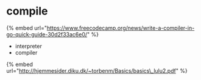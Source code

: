 # compile

{% embed url="https://www.freecodecamp.org/news/write-a-compiler-in-go-quick-guide-30d2f33ac6e0/" %}

* interpreter
* compiler

{% embed url="http://hjemmesider.diku.dk/~torbenm/Basics/basics\_lulu2.pdf" %}



